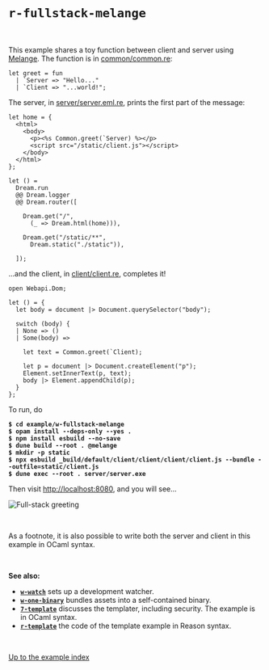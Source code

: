# `r-fullstack-melange`

<br>

This example shares a toy function between client and server using
[Melange](https://github.com/melange-re/melange). The function is in
[common/common.re](https://github.com/aantron/dream/blob/master/example/r-fullstack-melange/common/common.re):

```reason
let greet = fun
  | `Server => "Hello..."
  | `Client => "...world!";
```

The server, in
[server/server.eml.re](https://github.com/aantron/dream/blob/master/example/r-fullstack-melange/server/server.eml.re),
prints the first part of the message:

```reason
let home = {
  <html>
    <body>
      <p><%s Common.greet(`Server) %></p>
      <script src="/static/client.js"></script>
    </body>
  </html>
};

let () =
  Dream.run
  @@ Dream.logger
  @@ Dream.router([

    Dream.get("/",
      (_ => Dream.html(home))),

    Dream.get("/static/**",
      Dream.static("./static")),

  ]);
```

...and the client, in
[client/client.re](https://github.com/aantron/dream/blob/master/example/r-fullstack-melange/client/client.re),
completes it!

```reason
open Webapi.Dom;

let () = {
  let body = document |> Document.querySelector("body");

  switch (body) {
  | None => ()
  | Some(body) =>

    let text = Common.greet(`Client);

    let p = document |> Document.createElement("p");
    Element.setInnerText(p, text);
    body |> Element.appendChild(p);
  }
};
```

To run, do

<pre><code><b>$ cd example/w-fullstack-melange
$ opam install --deps-only --yes .
$ npm install esbuild --no-save
$ dune build --root . @melange
$ mkdir -p static
$ npx esbuild _build/default/client/client/client/client.js --bundle --outfile=static/client.js
$ dune exec --root . server/server.exe
</b></code></pre>

Then visit [http://localhost:8080](http://localhost:8080), and you will see...

![Full-stack greeting](https://raw.githubusercontent.com/aantron/dream/master/docs/asset/fullstack.png)

<br>

As a footnote, it is also possible to write both the server and client in this
example in OCaml syntax.

<br>

**See also:**

- [**`w-watch`**](../w-fswatch#folders-and-files) sets up a development watcher.
- [**`w-one-binary`**](../w-one-binary#folders-and-files) bundles assets into a
  self-contained binary.
- [**`7-template`**](../7-template#folders-and-files) discusses the templater, including
  security. The example is in OCaml syntax.
- [**`r-template`**](../r-template#folders-and-files) the code of the template example in
  Reason syntax.

<br>

[Up to the example index](../#full-stack)
